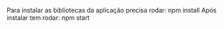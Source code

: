 Para instalar as bibliotecas da aplicação precisa rodar: npm install
Após instalar tem rodar: npm start